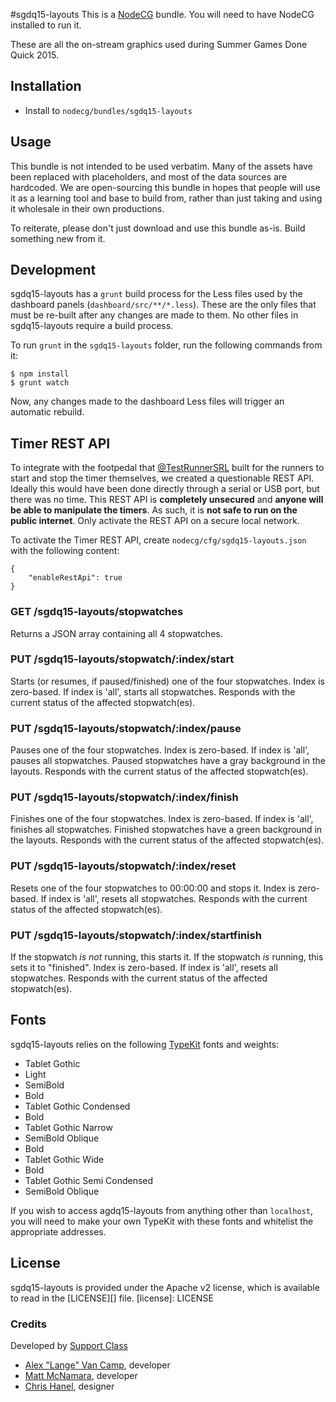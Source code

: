 #sgdq15-layouts
This is a [NodeCG](http://github.com/nodecg/nodecg) bundle. You will need to have NodeCG installed to run it.

These are all the on-stream graphics used during Summer Games Done Quick 2015.

## Installation
- Install to `nodecg/bundles/sgdq15-layouts`

## Usage
This bundle is not intended to be used verbatim. Many of the assets have been replaced with placeholders, and
most of the data sources are hardcoded. We are open-sourcing this bundle in hopes that people will use it as a
learning tool and base to build from, rather than just taking and using it wholesale in their own productions.

To reiterate, please don't just download and use this bundle as-is. Build something new from it.

## Development
sgdq15-layouts has a `grunt` build process for the Less files used by the dashboard panels (`dashboard/src/**/*.less`).
These are the only files that must be re-built after any changes are made to them.
No other files in sgdq15-layouts require a build process.

To run `grunt` in the `sgdq15-layouts` folder, run the following commands from it:

```
$ npm install
$ grunt watch
```

Now, any changes made to the dashboard Less files will trigger an automatic rebuild.

## Timer REST API
To integrate with the footpedal that [@TestRunnerSRL](https://github.com/TestRunnerSRL) built for the 
runners to start and stop the timer themselves, we created a questionable REST API. 
Ideally this would have been done directly through a serial or USB port, but there was no time. 
This REST API is **completely unsecured** and **anyone will be able to manipulate the timers**. 
As such, it is **not safe to run on the public internet**. Only activate the REST API on a secure local network.

To activate the Timer REST API, create `nodecg/cfg/sgdq15-layouts.json` with the following content:
```
{
    "enableRestApi": true
}
```

### GET /sgdq15-layouts/stopwatches
Returns a JSON array containing all 4 stopwatches.

### PUT /sgdq15-layouts/stopwatch/:index/start
Starts (or resumes, if paused/finished) one of the four stopwatches. Index is zero-based.
If index is 'all', starts all stopwatches. Responds with the current status of the affected stopwatch(es).

### PUT /sgdq15-layouts/stopwatch/:index/pause
Pauses one of the four stopwatches. Index is zero-based.
If index is 'all', pauses all stopwatches. Paused stopwatches have a gray background in the layouts.
Responds with the current status of the affected stopwatch(es).

### PUT /sgdq15-layouts/stopwatch/:index/finish
Finishes one of the four stopwatches. Index is zero-based.
If index is 'all', finishes all stopwatches. Finished stopwatches have a green background in the layouts.
Responds with the current status of the affected stopwatch(es).

### PUT /sgdq15-layouts/stopwatch/:index/reset
Resets one of the four stopwatches to 00:00:00 and stops it. Index is zero-based.
If index is 'all', resets all stopwatches. Responds with the current status of the affected stopwatch(es).

### PUT /sgdq15-layouts/stopwatch/:index/startfinish
If the stopwatch *is not* running, this starts it. If the stopwatch *is* running, this sets it to "finished".
Index is zero-based. If index is 'all', resets all stopwatches. 
Responds with the current status of the affected stopwatch(es).

## Fonts
sgdq15-layouts relies on the following [TypeKit](https://typekit.com/) fonts and weights:

 - Tablet Gothic
  - Light
  - SemiBold
  - Bold
 - Tablet Gothic Condensed
  - Bold
 - Tablet Gothic Narrow
  - SemiBold Oblique
  - Bold
 - Tablet Gothic Wide
  - Bold
 - Tablet Gothic Semi Condensed
  - SemiBold Oblique

If you wish to access agdq15-layouts from anything other than `localhost`, you will need to make your own TypeKit with these fonts and whitelist the appropriate addresses.

## License
sgdq15-layouts is provided under the Apache v2 license, which is available to read in the [LICENSE][] file.
[license]: LICENSE

### Credits
Developed by [Support Class](http://supportclass.net/)
 - [Alex "Lange" Van Camp](http://alexvan.camp), developer  
 - [Matt McNamara](http://mattmcn.com), developer  
 - [Chris Hanel](http://chrishanel.com), designer
